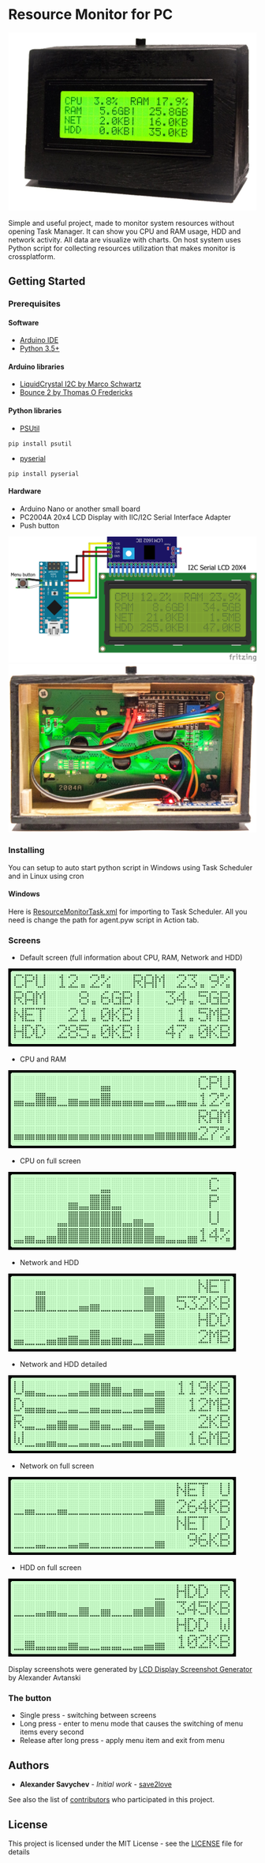 # Resource Monitor for PC

![Device view](/img/device.jpg "Device")

Simple and useful project, made to monitor system resources without opening Task Manager. It can show you CPU and RAM usage, HDD and network activity. All data are visualize with charts. On host system uses Python script for collecting resources utilization that makes monitor is crossplatform.

## Getting Started

### Prerequisites

#### Software

* [Arduino IDE](https://www.arduino.cc/en/Main/Software "Arduino IDE")
* [Python 3.5+](https://www.python.org/downloads/ "Python 3.5")

#### Arduino libraries
* [LiquidCrystal I2C by Marco Schwartz](https://github.com/marcoschwartz/LiquidCrystal_I2C "LiquidCrystal I2C")
* [Bounce 2 by Thomas O Fredericks](https://github.com/thomasfredericks/Bounce2 "Bounce 2")

#### Python libraries
* [PSUtil](https://pypi.org/project/psutil/ "PSUtil")
```
pip install psutil
```
* [pyserial](https://pypi.org/project/pyserial/ "pyserial")
```
pip install pyserial
```

#### Hardware

* Arduino Nano or another small board
* PC2004A 20x4 LCD Display with IIC/I2C Serial Interface Adapter
* Push button

![Device schema](/img/schema.png "Device schema")
![Device back view](/img/device_back.jpg "Device back view")

### Installing

You can setup to auto start python script in Windows using Task Scheduler and in Linux using cron

#### Windows

Here is [ResourceMonitorTask.xml](agent/ResourceMonitorTask.xml "ResourceMonitorTask.xml") for importing to Task Scheduler. All you need is change the path for agent.pyw script in Action tab.

### Screens

  - Default screen (full information about CPU, RAM, Network and HDD)
  
  ![Default screen](/img/1_default.png "Default screen")
  
  - CPU and RAM
  
  ![CPU and RAM](/img/2_cpu_and_ram.png "CPU and RAM")
  
  - CPU on full screen
  
  ![CPU on full screen](/img/3_cpu_detailed.png "CPU on full screen")
  
  - Network and HDD
  
  ![Network and HDD](/img/4_net_and_hdd.png "Network and HDD")
  
  - Network and HDD detailed
  
  ![Network and HDD detailed](/img/5_net_and_hdd_detailed.png "Network and HDD detailed")
  
  - Network on full screen 
  
  ![Network on full screen](/img/6_net_detailed.png "Network on full screen")
  
  - HDD on full screen
  
  ![HDD on full screen](/img/7_hdd_detailed.png "HDD on full screen")
  
Display screenshots were generated by [LCD Display Screenshot Generator](http://avtanski.net/projects/lcd/ "LCD Display Screenshot Generator") by Alexander Avtanski

### The button

* Single press - switching between screens
* Long press - enter to menu mode that causes the switching of menu items every second
* Release after long press - apply menu item and exit from menu

## Authors

* **Alexander Savychev** - *Initial work* - [save2love](https://github.com/save2love)

See also the list of [contributors](https://github.com/save2love/resource-monitor/graphs/contributors) who participated in this project.

## License

This project is licensed under the MIT License - see the [LICENSE](LICENSE) file for details
